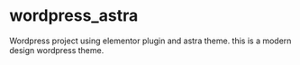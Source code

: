 # wordpress_astra
Wordpress project using elementor plugin and astra theme.
this is a modern design wordpress theme.
